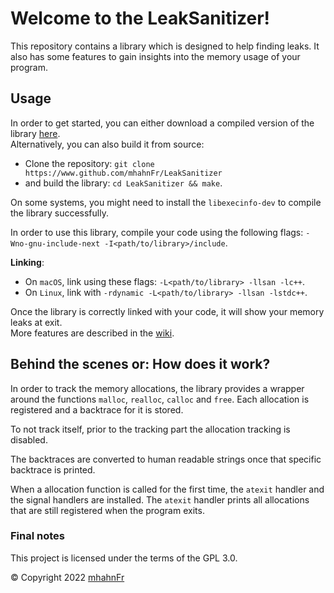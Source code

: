 # Welcome to the LeakSanitizer!
This repository contains a library which is designed to help finding leaks. It also has some features
to gain insights into the memory usage of your program.

## Usage
In order to get started, you can either download a compiled version of the library [here](https://www.github.com/mhahnFr/LeakSanitizer/releases).  
Alternatively, you can also build it from source:
- Clone the repository: ``git clone https://www.github.com/mhahnFr/LeakSanitizer``
- and build the library: ``cd LeakSanitizer && make``.

On some systems, you might need to install the ``libexecinfo-dev`` to compile the library successfully.

In order to use this library, compile your code using the following flags: ``-Wno-gnu-include-next -I<path/to/library>/include``.

**Linking**:
- On ``macOS``, link using these flags: ``-L<path/to/library> -llsan -lc++``.
- On ``Linux``, link with ``-rdynamic -L<path/to/library> -llsan -lstdc++``.

Once the library is correctly linked with your code, it will show your memory leaks at exit.  
More features are described in the [wiki](https://www.github.com/mhahnFr/LeakSanitizer/wiki).

## Behind the scenes or: How does it work?
In order to track the memory allocations, the library provides a wrapper around the functions ``malloc``,
``realloc``, ``calloc`` and ``free``. Each allocation is registered and a backtrace for it is stored.

To not track itself, prior to the tracking part the allocation tracking is disabled.

The backtraces are converted to human readable strings once that specific backtrace is printed.

When a allocation function is called for the first time, the ``atexit`` handler and the signal handlers
are installed. The ``atexit`` handler prints all allocations that are still registered when the program
exits.

### Final notes
This project is licensed under the terms of the GPL 3.0.

© Copyright 2022 [mhahnFr](https://www.github.com/mhahnFr)
